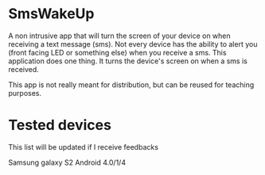 SmsWakeUp
=========

A non intrusive app that will turn the screen of your device on when receiving a text message (sms).
Not every device has the ability to alert you (front facing LED or something else) when you receive a sms.
This application does one thing. It turns the device's screen on when a sms is received.

This app is not really meant for distribution, but can be reused for teaching purposes.

Tested devices
==============
This list will be updated if I receive feedbacks

Samsung galaxy S2 Android 4.0/1/4
